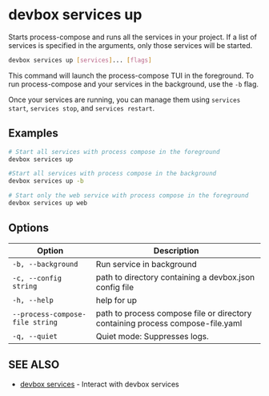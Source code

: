 # devbox services up

Starts process-compose and runs all the services in your project. If a list of services is specified in the arguments, only those services will be started.

```bash
devbox services up [services]... [flags]
```

This command will launch the process-compose TUI in the foreground. To run process-compose and your services in the background, use the `-b` flag.

Once your services are running, you can manage them using `services start`, `services stop`, and `services restart`.

## Examples
```bash
# Start all services with process compose in the foreground
devbox services up

#Start all services with process compose in the background
devbox services up -b

# Start only the web service with process compose in the foreground
devbox services up web
```

## Options

| Option | Description |
| --- | --- |
| `-b, --background` | Run service in background |
| `-c, --config string` | path to directory containing a devbox.json config file |
| `-h, --help` | help for up |
| `--process-compose-file string` | path to process compose file or directory  containing process compose-file.yaml|yml. Default is directory containing devbox.json |
| `-q, --quiet` | Quiet mode: Suppresses logs. |

## SEE ALSO

* [devbox services](devbox_services.md)	 - Interact with devbox services

